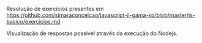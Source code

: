 Resolução de exercícios presentes em https://github.com/simaraconceicao/javascript-ii-gama-xp/blob/master/js-basico/exercicios.md

Visualização de respostas possível através da execução do Nodejs.